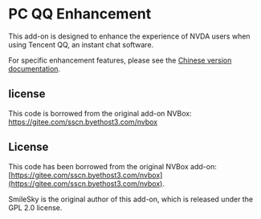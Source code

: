 # PC QQ Enhancement

This add-on is designed to enhance the experience of NVDA users when using Tencent QQ, an instant chat software.

For specific enhancement features, please see the [Chinese version documentation](../zh_CN/readme.html).

## license

This code is borrowed from the original add-on NVBox: https://gitee.com/sscn.byethost3.com/nvbox

## License

This code has been borrowed from the original NVBox add-on: [https://gitee.com/sscn.byethost3.com/nvbox](https://gitee.com/sscn.byethost3.com/nvbox).

SmileSky is the original author of this add-on, which is released under the GPL 2.0 license.
